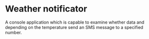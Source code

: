 # Weather notificator

A console application which is capable to examine whether data and depending on the temperature send an SMS message to a
 specified number.